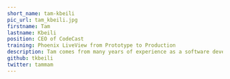 ```yaml
---
short_name: tam-kbeili
pic_url: tam_kbeili.jpg
firstname: Tam
lastname: Kbeili
position: CEO of CodeCast
training: Phoenix LiveView from Prototype to Production
description: Tam comes from many years of experience as a software developer in Vancouver, Canada, where he founded and led a bootcamp teaching web development. Now as founder and CEO of CodeCast, a streaming platform for developer education, Tam is using his diverse experience as both a developer and educator to help others teach more effective remote workshops and bring programming skills to a wider audience.
github: tkbeili
twitter: tammam
---
```

